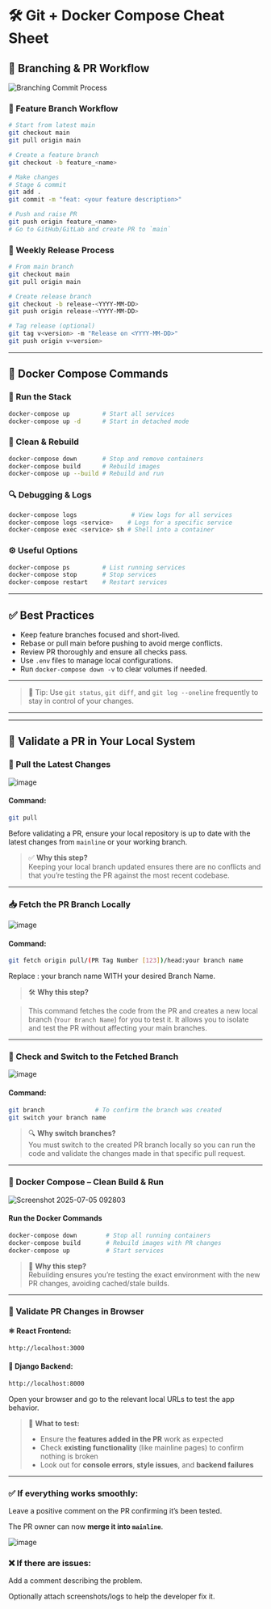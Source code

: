 
# 🛠️ Git + Docker Compose Cheat Sheet

## 🔀 Branching & PR Workflow

![Branching Commit Process](examples/branching-commit-process.png)

### 🌿 Feature Branch Workflow

```bash
# Start from latest main
git checkout main
git pull origin main

# Create a feature branch
git checkout -b feature_<name>

# Make changes
# Stage & commit
git add .
git commit -m "feat: <your feature description>"

# Push and raise PR
git push origin feature_<name>
# Go to GitHub/GitLab and create PR to `main`
```

### 🔄 Weekly Release Process

```bash
# From main branch
git checkout main
git pull origin main

# Create release branch
git checkout -b release-<YYYY-MM-DD>
git push origin release-<YYYY-MM-DD>

# Tag release (optional)
git tag v<version> -m "Release on <YYYY-MM-DD>"
git push origin v<version>
```

---

## 🐳 Docker Compose Commands

### 🚀 Run the Stack

```bash
docker-compose up         # Start all services
docker-compose up -d      # Start in detached mode
```

### 🧹 Clean & Rebuild

```bash
docker-compose down       # Stop and remove containers
docker-compose build      # Rebuild images
docker-compose up --build # Rebuild and run
```

### 🔍 Debugging & Logs

```bash
docker-compose logs               # View logs for all services
docker-compose logs <service>    # Logs for a specific service
docker-compose exec <service> sh # Shell into a container
```

### ⚙️ Useful Options

```bash
docker-compose ps         # List running services
docker-compose stop       # Stop services
docker-compose restart    # Restart services
```

---

## ✅ Best Practices

* Keep feature branches focused and short-lived.
* Rebase or pull main before pushing to avoid merge conflicts.
* Review PR thoroughly and ensure all checks pass.
* Use `.env` files to manage local configurations.
* Run `docker-compose down -v` to clear volumes if needed.

---

> 📌 Tip: Use `git status`, `git diff`, and `git log --oneline` frequently to stay in control of your changes.

---


---

## 🧪 Validate a PR in Your Local System

### 🔄 Pull the Latest Changes

![image](https://github.com/user-attachments/assets/b0f231e1-70b5-4a77-8229-128ed901162b)

#### Command:

```bash
git pull
```

Before validating a PR, ensure your local repository is up to date with the latest changes from `mainline` or your working branch.

> ✅ **Why this step?**  
> Keeping your local branch updated ensures there are no conflicts and that you’re testing the PR against the most recent codebase.

---

### 📥 Fetch the PR Branch Locally

![image](https://github.com/user-attachments/assets/61c2fb65-1970-4bdc-9966-514b4c535d00)

#### Command:

```bash
git fetch origin pull/(PR Tag Number [123])/head:your branch name
```

Replace : your branch name WITH your desired Branch Name.

> 🛠️ **Why this step?**  

> This command fetches the code from the PR and creates a new local branch (`Your Branch Name`) for you to test it. It allows you to isolate and test the PR without affecting your main branches.

---

### 🔀 Check and Switch to the Fetched Branch

![image](https://github.com/user-attachments/assets/c926739b-ee4f-4467-9367-c1a800e5ffc6)

#### Command:

```bash
git branch              # To confirm the branch was created
git switch your branch name
```

> 🔍 **Why switch branches?**  
> You must switch to the created PR branch locally so you can run the code and validate the changes made in that specific pull request.

---

### 🐳 Docker Compose – Clean Build & Run

![Screenshot 2025-07-05 092803](https://github.com/user-attachments/assets/24c59301-c710-4aee-a4ae-327fe85135ba)

#### Run the Docker Commands

```bash
docker-compose down        # Stop all running containers
docker-compose build       # Rebuild images with PR changes
docker-compose up          # Start services
```

> 🧼 **Why this step?**  
> Rebuilding ensures you’re testing the exact environment with the new PR changes, avoiding cached/stale builds.

---

### 🔎 Validate PR Changes in Browser

#### ⚛️ React Frontend:

```bash
http://localhost:3000
```
#### 🐍 Django Backend:

```bash
http://localhost:8000
```

Open your browser and go to the relevant local URLs to test the app behavior.

> 🧪 **What to test:**  
> - Ensure the **features added in the PR** work as expected  
> - Check **existing functionality** (like mainline pages) to confirm nothing is broken  
> - Look out for **console errors**, **style issues**, and **backend failures**

---

### ✅ If everything works smoothly:

Leave a positive comment on the PR confirming it’s been tested.

The PR owner can now **merge it into `mainline`**.

![image](https://github.com/user-attachments/assets/234cc032-4d2c-4f9e-b9b1-afaad2876bd6)

### ❌ If there are issues:

Add a comment describing the problem.

Optionally attach screenshots/logs to help the developer fix it.
